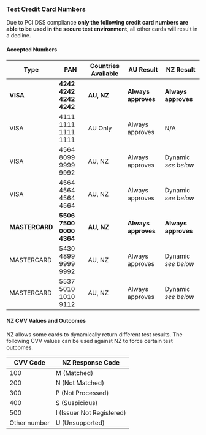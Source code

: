 ### Test Credit Card Numbers

Due to PCI DSS compliance **only the following credit card numbers are able to be used in the secure test environment**, all other cards will result in a decline.

#### Accepted Numbers
|Type|PAN|Countries Available|AU Result|NZ Result|
|----|---|-------------------|---------|---------|
|**VISA**|**4242 4242 4242 4242**|**AU, NZ**|**Always approves**|**Always approves**|
|VISA|4111 1111 1111 1111|AU Only|Always approves|N/A|
|VISA|4564 8099 9999 9992|AU, NZ|Always approves|Dynamic _see below_|
|VISA|4564 4564 4564 4564|AU, NZ|Always approves|Dynamic _see below_|
|**MASTERCARD**|**5506 7500 0000 4364**|**AU, NZ**|**Always approves**|**Always approves**|
|MASTERCARD|5430 4899 9999 9992|AU, NZ|Always approves|Dynamic _see below_|
|MASTERCARD|5537 5010 1010 9112|AU, NZ|Always approves|Dynamic _see below_|

#### NZ CVV Values and Outcomes

NZ allows some cards to dynamically return different test results. The following CVV values can be used against NZ to force certain test outcomes.

|CVV Code|NZ Response Code|
|--------|-----------------|
|100|M (Matched)|
|200|N (Not Matched)|
|300|P (Not Processed)|
|400|S (Suspicious)|
|500|I (Issuer Not Registered)|
|Other number|U (Unsupported)|
